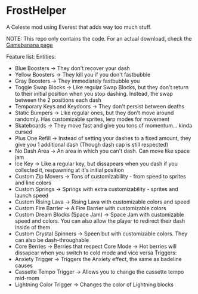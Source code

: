 # FrostHelper
A Celeste mod using Everest that adds way too much stuff.

NOTE: This repo only contains the code. For an actual download, check the [Gamebanana page](https://gamebanana.com/gamefiles/9201)

Feature list:
Entities:
- Blue Boosters -> They don't recover your dash
- Yellow Boosters -> They kill you if you don't fastbubble
- Gray Boosters -> They immediately fastbubble you
- Toggle Swap Blocks -> Like regular Swap Blocks, but they don't return to their initial position when you stop dashing. Instead, the swap between the 2 positions each dash
- Temporary Keys and Keydoors -> They don't persist between deaths
- Static Bumpers -> Like regular ones, but they don't move around randomly. Has customizable sprites, lerp modes for movement
- Skateboards -> They move fast and give you tons of momentum... kinda cursed
- Plus One Refill -> Instead of setting your dashes to a fixed amount, they give you 1 additional dash (Though dash cap is still respected)
- No Dash Area -> An area in which you can't dash. Can move like space jam
- Ice Key -> Like a regular key, but dissapears when you dash if you collected it, respawning at it's initial position
- Custom Zip Movers -> Tons of customizability - from speed to sprites and line colors
- Custom Springs -> Springs with extra customizability - sprites and launch speed
- Custom Rising Lava -> Rising Lava with customizable colors and speed
- Custom Fire Barrier -> A Fire Barrier with customizable colors
- Custom Dream Blocks (Space Jam) -> Space Jam with customizable speed and colors. You can also allow the player to redirect their dash inside of them
- Custom Crystal Spinners -> Speen but with customizable colors. They can also be dash-throughable
- Core Berries -> Berries that respect Core Mode -> Hot berries will dissapear when you switch to cold mode and vice versa
Triggers:
- Anxiety Trigger -> Triggers the Anxiety effect, the same as badeline causes
- Cassette Tempo Trigger -> Allows you to change the cassette tempo mid-room
- Lightning Color Trigger -> Changes the color of Lightning blocks

